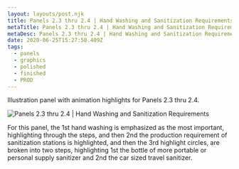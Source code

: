 ```yaml
---
layout: layouts/post.njk
title: Panels 2.3 thru 2.4 | Hand Washing and Sanitization Requirements
metaTitle: Panels 2.3 thru 2.4 | Hand Washing and Sanitization Requirements
metaDesc: Panels 2.3 thru 2.4 | Hand Washing and Sanitization Requirements
date: 2020-06-25T15:27:58.409Z
tags:
  - panels
  - graphics
  - polished
  - finished
  - PROD
---
```

Illustration panel with animation highlights for Panels 2.3 thru 2.4.

![Panels 2.3 thru 2.4 | Hand Washing and Sanitization Requirements](/images/web_10-min.jpg "Panels 2.3 thru 2.4 | Hand Washing and Sanitization Requirements")

For this panel, the 1st hand washing is emphasized as the most important, highlighting through the steps, and then 2nd the production requirement of sanitization stations is highlighted, and then the 3rd highlight circles, are broken into two steps, highlighting 1st the bottle of more portable or personal supply sanitizer and 2nd the car sized travel sanitizer.